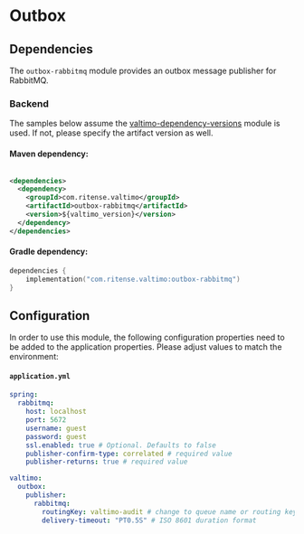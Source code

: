 # Outbox

## Dependencies

The `outbox-rabbitmq` module provides an outbox message publisher for RabbitMQ. 

### Backend
The samples below assume the [valtimo-dependency-versions](valtimo-dependency-versions.md) module is used.
If not, please specify the artifact version as well.

#### Maven dependency:

```xml

<dependencies>
  <dependency>
    <groupId>com.ritense.valtimo</groupId>
    <artifactId>outbox-rabbitmq</artifactId>
    <version>${valtimo_version}</version>
  </dependency>
</dependencies>
```

#### Gradle dependency:

```kotlin
dependencies {
    implementation("com.ritense.valtimo:outbox-rabbitmq")
}
```

## Configuration

In order to use this module, the following configuration properties need to be added to the application properties. Please adjust values to match the environment:

#### **`application.yml`**
```yaml
spring:
  rabbitmq:
    host: localhost
    port: 5672
    username: guest
    password: guest
    ssl.enabled: true # Optional. Defaults to false
    publisher-confirm-type: correlated # required value
    publisher-returns: true # required value

valtimo:
  outbox:
    publisher:
      rabbitmq:
        routingKey: valtimo-audit # change to queue name or routing key
        delivery-timeout: "PT0.5S" # ISO 8601 duration format
```
